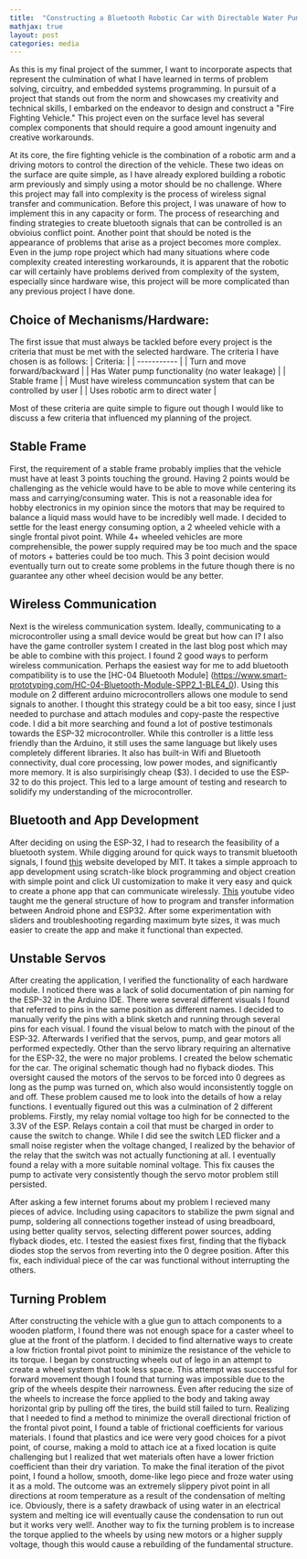 ```yaml
---
title:  "Constructing a Bluetooth Robotic Car with Directable Water Pump System"
mathjax: true
layout: post
categories: media
---
```


As this is my final project of the summer, I want to incorporate aspects that represent the culmination of what I have learned in terms of problem solving, circuitry, and embedded systems programming. In pursuit of a project that stands out from the norm and showcases my creativity and technical skills, I embarked on the endeavor to design and construct a "Fire Fighting Vehicle." This project even on the surface level has several complex components that should require a good amount ingenuity and creative workarounds.



At its core, the fire fighting vehicle is the combination of a robotic arm and a driving motors to control the direction of the vehicle. These two ideas on the surface are quite simple, as I have already explored building a robotic arm previously and simply using a motor should be no challenge. Where this project may fall into complexity is the process of wireless signal transfer and communication. Before this project, I was unaware of how to implement this in any capacity or form. The process of researching and finding strategies to create bluetooth signals that can be controlled is an obvioius conflict point. Another point that should be noted is the appearance of problems that arise as a project becomes more complex. Even in the jump rope project which had many situations where code complexity created interesting workarounds, it is apparent that the robotic car will certainly have problems derived from complexity of the system, especially since hardware wise, this project will be more complicated than any previous project I have done.

## Choice of Mechanisms/Hardware:
  The first issue that must always be tackled before every project is the criteria that must be met with the selected hardware. The criteria I have chosen is as follows:
| Criteria:      |
| ----------- |
| Turn and move forward/backward |
| Has Water pump functionality (no water leakage)  |
| Stable frame |
| Must have wireless communcation system that can be controlled by user |
| Uses robotic arm to direct water  |

Most of these criteria are quite simple to figure out though I would like to discuss a few criteria that influenced my planning of the project.

## Stable Frame
First, the requirement of a stable frame probably implies that the vehicle must have at least 3 points touching the ground. Having 2 points would be challenging as the vehicle would have to be able to move while centering its mass and carrying/consuming water. This is not a reasonable idea for hobby electronics in my opinion since the motors that may be required to balance a liquid mass would have to be incredibly well made. I decided to settle for the least energy consuming option, a 2 wheeled vehicle with a single frontal pivot point. While 4+ wheeled vehicles are more comprehensible, the power supply required may be too much and the space of motors + batteries could be too much. This 3 point decision would eventually turn out to create some problems in the future though there is no guarantee any other wheel decision would be any better.


## Wireless Communication
Next is the wireless communication system. Ideally, communicating to a microcontroller using a small device would be great but how can I? I also have the game controller system I created in the last blog post which may be able to combine with this project. I found 2 good ways to perform wireless communication. Perhaps the easiest way for me to add bluetooth compatibility is to use the [HC-04 Bluetooth Module] (https://www.smart-prototyping.com/HC-04-Bluetooth-Module-SPP2_1-BLE4_0). Using this module on 2 different arduino microcontrollers allows one module to send signals to another. I thought this strategy could be a bit too easy, since I just needed to purchase and attach modules and copy-paste the respective code. I did a bit more searching and found a lot of postive testimonals towards the ESP-32 microcontroller. While this controller is a little less friendly than the Arduino, it still uses the same language but likely uses completely different libraries. It also has built-in Wifi and Bluetooth connectivity, dual core processing, low power modes, and significantly more memory. It is also surpirisingly cheap ($3). I decided to use the ESP-32 to do this project. This led to a large amount of testing and research to solidify my understanding of the microcontroller.

## Bluetooth and App Development
After deciding on using the ESP-32, I had to research the feasibility of a bluetooth system. While digging around for quick ways to transmit bluetooth signals, I found [this](https://ai2.appinventor.mit.edu/) website developed by MIT. It takes a simple approach to app development using scratch-like block programming and object creation with simple point and click UI customization to make it very easy and quick to create a phone app that can communicate wirelessly. [This](https://youtu.be/aM2ktMKAunw?si=7lePet71PU4cjZV3) youtube video taught me the general structure of how to program and transfer information between Android phone and ESP32. After some experimentation with sliders and troubleshooting regarding maximum byte sizes, it was much easier to create the app and make it functional than expected.

## Unstable Servos
After creating the application, I verified the functionality of each hardware module. I noticed there was a lack of solid documentation of pin naming for the ESP-32 in the Arduino IDE. There were several different visuals I found that referred to pins in the same position as different names. I decided to manually verify the pins with a blink sketch and running through several pins for each visual. I found the visual below to match with the pinout of the ESP-32. Afterwards I verified that the servos, pump, and gear motors all performed expectedly. Other than the servo library requiring an alternative for the ESP-32, the were no major problems. I created the below schematic for the car. The original schematic though had no flyback diodes. This oversight caused the motors of the servos to be forced into 0 degrees as long as the pump was turned on, which also would inconsistently toggle on and off. These problem caused me to look into the details of how a relay functions. I eventually figured out this was a culmination of 2 different problems. Firstly, my relay nomial voltage too high for be connected to the 3.3V of the ESP. Relays contain a coil that must be charged in order to cause the switch to change. While I did see the switch LED flicker and a small noise register when the voltage changed, I realized by the behavior of the relay that the switch was not actually functioning at all. I eventually found a relay with a more suitable nominal voltage. This fix causes the pump to activate very consistently though the servo motor problem still persisted. 

After asking a few internet forums about my problem I recieved many pieces of advice. Including using capacitors to stabilize the pwm signal and pump, soldering all connections together instead of using breadboard, using better quality servos, selecting different power sources, adding flyback diodes, etc. I tested the easiest fixes first, finding that the flyback diodes stop the servos from reverting into the 0 degree position. After this fix, each individual piece of the car was functional without interrupting the others.

## Turning Problem
After constructing the vehicle with a glue gun to attach components to a wooden platform, I found there was not enough space for a caster wheel to glue at the front of the platform. I decided to find alternative ways to create a low friction frontal pivot point to minimize the resistance of the vehicle to its torque. I began by constructing wheels out of lego in an attempt to create a wheel system that took less space. This attempt was successful for forward movement though I found that turning was impossible due to the grip of the wheels despite their narrowness. Even after reducing the size of the wheels to increase the force applied to the body and taking away horizontal grip by pulling off the tires, the build still failed to turn. Realizing that I needed to find a method to minimize the overall directional friction of the frontal pivot point, I found a table of frictional coefficients for various materials. I found that plastics and ice were very good choices for a pivot point, of course, making a mold to attach ice at a fixed location is quite challenging but I realized that wet materials often have a lower friction coefficient than their dry variation. To make the final iteration of the pivot point, I found a hollow, smooth, dome-like
lego piece and froze water using it as a mold. The outcome was an extremely slippery pivot point in all directions at room temperature as a result of the condensation of melting ice. Obviously, there is a safety drawback of using water in an electrical system and melting ice will eventually cause the condensation to run out but it works very well!. Another way to fix the turning problem is to increase the torque applied to the wheels by using new motors  or a higher supply voltage, though this would cause a rebuilding of the fundamental structure.

